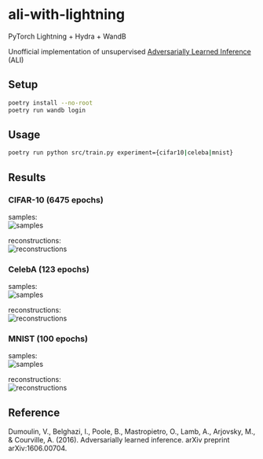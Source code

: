 # ali-with-lightning

PyTorch Lightning + Hydra + WandB

Unofficial implementation of unsupervised [Adversarially Learned Inference](https://arxiv.org/abs/1606.00704) (ALI)

## Setup

```bash
poetry install --no-root
poetry run wandb login
```

## Usage

```bash
poetry run python src/train.py experiment={cifar10|celeba|mnist}
```

## Results

### CIFAR-10 (6475 epochs)

samples:\
![samples](https://github.com/user-attachments/assets/a56dedc5-2c10-4e57-b249-0d1f1226c696)

reconstructions:\
![reconstructions](https://github.com/user-attachments/assets/23015d08-d43c-4f8e-8e47-55ef5494d882)


### CelebA (123 epochs)

samples:\
![samples](https://github.com/user-attachments/assets/405030cd-a59c-44b6-aa31-94b4f1ad77ea)


reconstructions:\
![reconstructions](https://github.com/user-attachments/assets/6b1cb750-dde4-44a1-9fb6-bdff39bf88d6)


### MNIST (100 epochs)

samples:\
![samples](https://github.com/user-attachments/assets/b7c4cb63-3901-4435-9b76-310d06dd71dd)

reconstructions:\
![reconstructions](https://github.com/user-attachments/assets/4dad7157-e32e-4e03-8ac8-2e52712be2e5)


## Reference

Dumoulin, V., Belghazi, I., Poole, B., Mastropietro, O., Lamb, A., Arjovsky, M., & Courville, A. (2016). Adversarially learned inference. arXiv preprint arXiv:1606.00704.